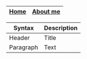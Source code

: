 
| [Home](/) | [About me](about_me.md) |
| --- | --- |


| Syntax      | Description |
| ----------- | ----------- |
| Header      | Title       |
| Paragraph   | Text        |
